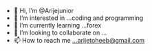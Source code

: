 - 👋 Hi, I’m @Arijejunior
- 👀 I’m interested in ...coding and programming 
- 🌱 I’m currently learning ...forex
- 💞️ I’m looking to collaborate on ...
- 📫 How to reach me ...arijetoheeb@gmail.com



<!---
Arijejunior/Arijejunior is a ✨ special ✨ repository because its `README.md` (this file) appears on your GitHub profile.
You can click the Preview link to take a look at your changes.
--->
